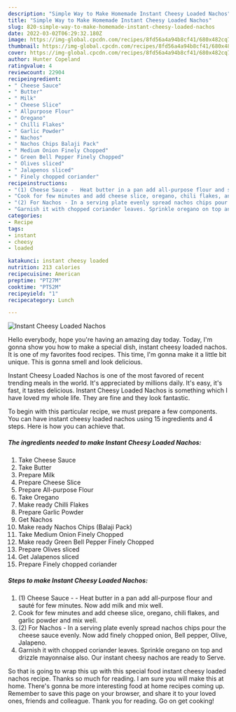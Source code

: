 ```yaml
---
description: "Simple Way to Make Homemade Instant Cheesy Loaded Nachos"
title: "Simple Way to Make Homemade Instant Cheesy Loaded Nachos"
slug: 820-simple-way-to-make-homemade-instant-cheesy-loaded-nachos
date: 2022-03-02T06:29:32.180Z
image: https://img-global.cpcdn.com/recipes/8fd56a4a94b8cf41/680x482cq70/instant-cheesy-loaded-nachos-recipe-main-photo.jpg
thumbnail: https://img-global.cpcdn.com/recipes/8fd56a4a94b8cf41/680x482cq70/instant-cheesy-loaded-nachos-recipe-main-photo.jpg
cover: https://img-global.cpcdn.com/recipes/8fd56a4a94b8cf41/680x482cq70/instant-cheesy-loaded-nachos-recipe-main-photo.jpg
author: Hunter Copeland
ratingvalue: 4
reviewcount: 22904
recipeingredient:
- " Cheese Sauce"
- " Butter"
- " Milk"
- " Cheese Slice"
- " Allpurpose Flour"
- " Oregano"
- " Chilli Flakes"
- " Garlic Powder"
- " Nachos"
- " Nachos Chips Balaji Pack"
- " Medium Onion Finely Chopped"
- " Green Bell Pepper Finely Chopped"
- " Olives sliced"
- " Jalapenos sliced"
- " Finely chopped coriander"
recipeinstructions:
- "(1) Cheese Sauce -  Heat butter in a pan add all-purpose flour and sauté for few minutes. Now add milk and mix well."
- "Cook for few minutes and add cheese slice, oregano, chili flakes, and garlic powder and mix well."
- "(2) For Nachos - In a serving plate evenly spread nachos chips pour the cheese sauce evenly. Now add finely chopped onion, Bell pepper, Olive, Jalapeno."
- "Garnish it with chopped coriander leaves. Sprinkle oregano on top and drizzle mayonnaise also. Our instant cheesy nachos are ready to Serve."
categories:
- Recipe
tags:
- instant
- cheesy
- loaded

katakunci: instant cheesy loaded 
nutrition: 213 calories
recipecuisine: American
preptime: "PT27M"
cooktime: "PT52M"
recipeyield: "1"
recipecategory: Lunch

---
```



![Instant Cheesy Loaded Nachos](https://img-global.cpcdn.com/recipes/8fd56a4a94b8cf41/680x482cq70/instant-cheesy-loaded-nachos-recipe-main-photo.jpg)

Hello everybody, hope you're having an amazing day today. Today, I'm gonna show you how to make a special dish, instant cheesy loaded nachos. It is one of my favorites food recipes. This time, I'm gonna make it a little bit unique. This is gonna smell and look delicious.

Instant Cheesy Loaded Nachos is one of the most favored of recent trending meals in the world. It's appreciated by millions daily. It's easy, it's fast, it tastes delicious. Instant Cheesy Loaded Nachos is something which I have loved my whole life. They are fine and they look fantastic.




To begin with this particular recipe, we must prepare a few components. You can have instant cheesy loaded nachos using 15 ingredients and 4 steps. Here is how you can achieve that.

<!--inarticleads1-->

##### The ingredients needed to make Instant Cheesy Loaded Nachos:

1. Take  Cheese Sauce
1. Take  Butter
1. Prepare  Milk
1. Prepare  Cheese Slice
1. Prepare  All-purpose Flour
1. Take  Oregano
1. Make ready  Chilli Flakes
1. Prepare  Garlic Powder
1. Get  Nachos
1. Make ready  Nachos Chips (Balaji Pack)
1. Take  Medium Onion Finely Chopped
1. Make ready  Green Bell Pepper Finely Chopped
1. Prepare  Olives sliced
1. Get  Jalapenos sliced
1. Prepare  Finely chopped coriander




<!--inarticleads2-->

##### Steps to make Instant Cheesy Loaded Nachos:

1. (1) Cheese Sauce -  - Heat butter in a pan add all-purpose flour and sauté for few minutes. Now add milk and mix well.
1. Cook for few minutes and add cheese slice, oregano, chili flakes, and garlic powder and mix well.
1. (2) For Nachos - In a serving plate evenly spread nachos chips pour the cheese sauce evenly. Now add finely chopped onion, Bell pepper, Olive, Jalapeno.
1. Garnish it with chopped coriander leaves. Sprinkle oregano on top and drizzle mayonnaise also. Our instant cheesy nachos are ready to Serve.




So that is going to wrap this up with this special food instant cheesy loaded nachos recipe. Thanks so much for reading. I am sure you will make this at home. There's gonna be more interesting food at home recipes coming up. Remember to save this page on your browser, and share it to your loved ones, friends and colleague. Thank you for reading. Go on get cooking!
